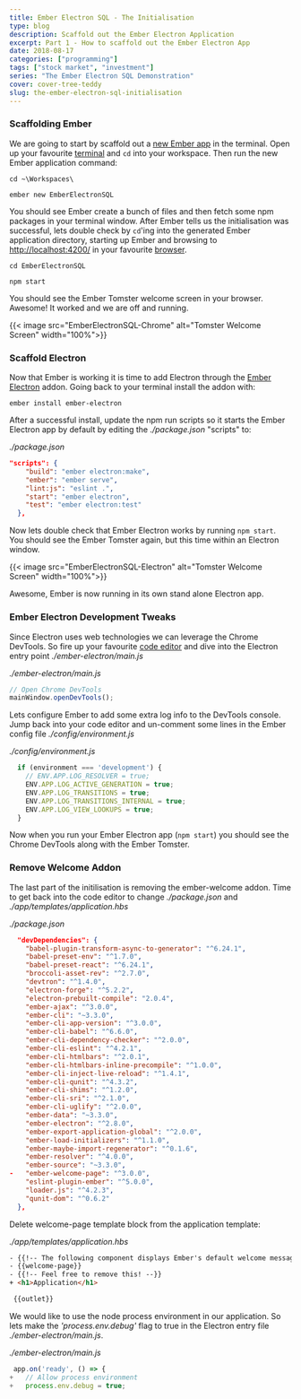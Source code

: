 ```yaml
---
title: Ember Electron SQL - The Initialisation
type: blog
description: Scaffold out the Ember Electron Application
excerpt: Part 1 - How to scaffold out the Ember Electron App
date: 2018-08-17
categories: ["programming"]
tags: ["stock market", "investment"]
series: "The Ember Electron SQL Demonstration"
cover: cover-tree-teddy
slug: the-ember-electron-sql-initialisation
---
```


### Scaffolding Ember

We are going to start by scaffold out a [new Ember app](https://guides.emberjs.com/release/getting-started/quick-start/) in the terminal. Open up your favourite [terminal](https://hyper.is/) and `cd` into your workspace. Then run the new Ember application command:

`cd ~\Workspaces\`

`ember new EmberElectronSQL`

You should see Ember create a bunch of files and then fetch some npm packages in your terminal window. After Ember tells us the initialisation was successful, lets double check by `cd`'ing into the generated Ember application directory, starting up Ember and browsing to [http://localhost:4200/](http://localhost:4200/) in your favourite [browser](https://www.google.com/chrome/).

`cd EmberElectronSQL`

`npm start`

You should see the Ember Tomster welcome screen in your browser. Awesome! It worked and we are off and running.

{{< image src="EmberElectronSQL-Chrome" alt="Tomster Welcome Screen" width="100%">}}


### Scaffold Electron

Now that Ember is working it is time to add Electron through the [Ember Electron](https://ember-electron.js.org/) addon. Going back to your terminal install the addon with:

`ember install ember-electron`

After a successful install, update the npm run scripts so it starts the Ember Electron app by default by editing the _./package.json_ "scripts" to:

_./package.json_
~~~json
"scripts": {
    "build": "ember electron:make",
    "ember": "ember serve",
    "lint:js": "eslint .",
    "start": "ember electron",
    "test": "ember electron:test"
  },
~~~

Now lets double check that Ember Electron works by running `npm start`. You should see the Ember Tomster again, but this time within an Electron window.

{{< image src="EmberElectronSQL-Electron" alt="Tomster Welcome Screen" width="100%">}}

Awesome, Ember is now running in its own stand alone Electron app.

### Ember Electron Development Tweaks

Since Electron uses web technologies we can leverage the Chrome DevTools. So fire up your favourite [code editor](https://code.visualstudio.com/) and dive into the Electron entry point _./ember-electron/main.js_

_./ember-electron/main.js_
~~~javascript
// Open Chrome DevTools
mainWindow.openDevTools();
~~~

Lets configure Ember to add some extra log info to the DevTools console. Jump back into your code editor and un-comment some lines in the Ember config file _./config/environment.js_

_./config/environment.js_
~~~javascript
  if (environment === 'development') {
    // ENV.APP.LOG_RESOLVER = true;
    ENV.APP.LOG_ACTIVE_GENERATION = true;
    ENV.APP.LOG_TRANSITIONS = true;
    ENV.APP.LOG_TRANSITIONS_INTERNAL = true;
    ENV.APP.LOG_VIEW_LOOKUPS = true;
  }
~~~

Now when you run your Ember Electron app (`npm start`) you should see the Chrome DevTools along with the Ember Tomster.

### Remove Welcome Addon

The last part of the initilisation is removing the ember-welcome addon. Time to get back into the code editor to change _./package.json_ and _./app/templates/application.hbs_

_./package.json_
~~~json
  "devDependencies": {
    "babel-plugin-transform-async-to-generator": "^6.24.1",
    "babel-preset-env": "^1.7.0",
    "babel-preset-react": "^6.24.1",
    "broccoli-asset-rev": "^2.7.0",
    "devtron": "^1.4.0",
    "electron-forge": "^5.2.2",
    "electron-prebuilt-compile": "2.0.4",
    "ember-ajax": "^3.0.0",
    "ember-cli": "~3.3.0",
    "ember-cli-app-version": "^3.0.0",
    "ember-cli-babel": "^6.6.0",
    "ember-cli-dependency-checker": "^2.0.0",
    "ember-cli-eslint": "^4.2.1",
    "ember-cli-htmlbars": "^2.0.1",
    "ember-cli-htmlbars-inline-precompile": "^1.0.0",
    "ember-cli-inject-live-reload": "^1.4.1",
    "ember-cli-qunit": "^4.3.2",
    "ember-cli-shims": "^1.2.0",
    "ember-cli-sri": "^2.1.0",
    "ember-cli-uglify": "^2.0.0",
    "ember-data": "~3.3.0",
    "ember-electron": "^2.8.0",
    "ember-export-application-global": "^2.0.0",
    "ember-load-initializers": "^1.1.0",
    "ember-maybe-import-regenerator": "^0.1.6",
    "ember-resolver": "^4.0.0",
    "ember-source": "~3.3.0",
-   "ember-welcome-page": "^3.0.0",
    "eslint-plugin-ember": "^5.0.0",
    "loader.js": "^4.2.3",
    "qunit-dom": "^0.6.2"
  },
~~~


Delete welcome-page template block from the application template:

_./app/templates/application.hbs_
~~~html
- {{!-- The following component displays Ember's default welcome message. --}}
- {{welcome-page}}
- {{!-- Feel free to remove this! --}}
+ <h1>Application</h1>

 {{outlet}}
~~~


We would like to use the node process environment in our application. So lets make the _'process.env.debug'_ flag to true in the Electron entry file _./ember-electron/main.js_. 

_./ember-electron/main.js_
~~~javascript
 app.on('ready', () => {
+   // Allow process environment
+   process.env.debug = true;
~~~
